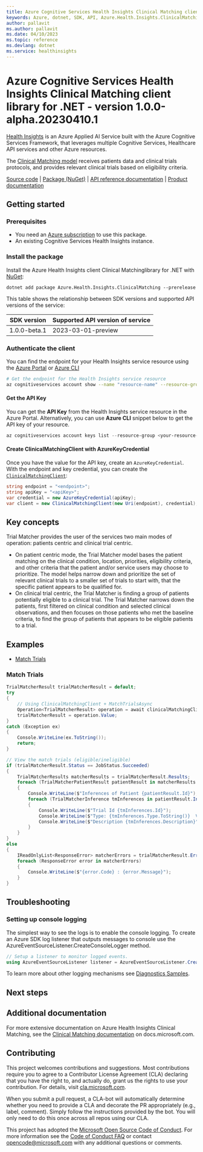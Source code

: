 ```yaml
---
title: Azure Cognitive Services Health Insights Clinical Matching client library for .NET
keywords: Azure, dotnet, SDK, API, Azure.Health.Insights.ClinicalMatching, healthinsights
author: pallavit
ms.author: pallavit
ms.date: 04/10/2023
ms.topic: reference
ms.devlang: dotnet
ms.service: healthinsights
---
```

# Azure Cognitive Services Health Insights Clinical Matching client library for .NET - version 1.0.0-alpha.20230410.1 


[Health Insights](https://review.learn.microsoft.com/azure/cognitive-services/health-decision-support/overview?branch=main) is an Azure Applied AI Service built with the Azure Cognitive Services Framework, that leverages multiple Cognitive Services, Healthcare API services and other Azure resources.

The [Clinical Matching model][clinical_matching_docs] receives patients data and clinical trials protocols, and provides relevant clinical trials based on eligibility criteria.

[Source code][clinical_matching_client_src] | [Package (NuGet)][clinical_matching_client_nuget_package] | [API reference documentation][clinical_matching_api_documentation] | [Product documentation][product_docs]


## Getting started

### Prerequisites

- You need an [Azure subscription][azure_sub] to use this package.
- An existing Cognitive Services Health Insights instance.

### Install the package

Install the Azure Health Insights client Clinical Matchinglibrary for .NET with [NuGet][nuget]:

```dotnetcli
dotnet add package Azure.Health.Insights.ClinicalMatching --prerelease
```

This table shows the relationship between SDK versions and supported API versions of the service:

|SDK version|Supported API version of service |
|-------------|---------------|
|1.0.0-beta.1 | 2023-03-01-preview|

### Authenticate the client

You can find the endpoint for your Health Insights service resource using the [Azure Portal][azure_portal] or [Azure CLI][azure_cli]

```bash
# Get the endpoint for the Health Insights service resource
az cognitiveservices account show --name "resource-name" --resource-group "resource-group-name" --query "properties.endpoint"
```

#### Get the API Key

You can get the **API Key** from the Health Insights service resource in the Azure Portal.
Alternatively, you can use **Azure CLI** snippet below to get the API key of your resource.

```PowerShell
az cognitiveservices account keys list --resource-group <your-resource-group-name> --name <your-resource-name>
```

#### Create ClinicalMatchingClient with AzureKeyCredential

Once you have the value for the API key, create an `AzureKeyCredential`.  With the endpoint and key credential, you can create the [`ClinicalMatchingClient`][clinical_matching_client_class]:

```C#
string endpoint = "<endpoint>";
string apiKey = "<apiKey>";
var credential = new AzureKeyCredential(apiKey);
var client = new ClinicalMatchingClient(new Uri(endpoint), credential);
```

## Key concepts
Trial Matcher provides the user of the services two main modes of operation: patients centric and clinical trial centric.

- On patient centric mode, the Trial Matcher model bases the patient matching on the clinical condition, location, priorities, eligibility criteria, and other criteria that the patient and/or service users may choose to prioritize. The model helps narrow down and prioritize the set of relevant clinical trials to a smaller set of trials to start with, that the specific patient appears to be qualified for.
- On clinical trial centric, the Trial Matcher is finding a group of patients potentially eligible to a clinical trial. The Trial Matcher narrows down the patients, first filtered on clinical condition and selected clinical observations, and then focuses on those patients who met the baseline criteria, to find the group of patients that appears to be eligible patients to a trial.

## Examples

- [Match Trials][samples_location]

### Match Trials

```C# Snippet:HealthInsightsClinicalMatchingMatchTrialsAsync
TrialMatcherResult trialMatcherResult = default;
try
{
    // Using ClinicalMatchingClient + MatchTrialsAsync
    Operation<TrialMatcherResult> operation = await clinicalMatchingClient.MatchTrialsAsync(WaitUntil.Completed, trialMatcherData);
    trialMatcherResult = operation.Value;
}
catch (Exception ex)
{
    Console.WriteLine(ex.ToString());
    return;
}
```
```C# Snippet:HealthInsightsTrialMatcherMatchTrialsAsyncViewResults
// View the match trials (eligible/ineligible)
if (trialMatcherResult.Status == JobStatus.Succeeded)
{
    TrialMatcherResults matcherResults = trialMatcherResult.Results;
    foreach (TrialMatcherPatientResult patientResult in matcherResults.Patients)
    {
        Console.WriteLine($"Inferences of Patient {patientResult.Id}");
        foreach (TrialMatcherInference tmInferences in patientResult.Inferences)
        {
            Console.WriteLine($"Trial Id {tmInferences.Id}");
            Console.WriteLine($"Type: {tmInferences.Type.ToString()}  Value: {tmInferences.Value}");
            Console.WriteLine($"Description {tmInferences.Description}");
        }
    }
}
else
{
    IReadOnlyList<ResponseError> matcherErrors = trialMatcherResult.Errors;
    foreach (ResponseError error in matcherErrors)
    {
        Console.WriteLine($"{error.Code} : {error.Message}");
    }
}
```

## Troubleshooting

### Setting up console logging

The simplest way to see the logs is to enable the console logging.
To create an Azure SDK log listener that outputs messages to console use the AzureEventSourceListener.CreateConsoleLogger method.

```C#
// Setup a listener to monitor logged events.
using AzureEventSourceListener listener = AzureEventSourceListener.CreateConsoleLogger();
```

To learn more about other logging mechanisms see [Diagnostics Samples][logging].

## Next steps

## Additional documentation

For more extensive documentation on Azure Health Insights Clinical Matching, see the [Clinical Matching documentation][clinical_matching_docs] on docs.microsoft.com.

## Contributing

This project welcomes contributions and suggestions. Most contributions require you to agree to a Contributor License Agreement (CLA) declaring that you have the right to, and actually do, grant us the rights to use your contribution. For details, visit [cla.microsoft.com][cla].

When you submit a pull request, a CLA-bot will automatically determine whether you need to provide a CLA and decorate the PR appropriately (e.g., label, comment). Simply follow the instructions provided by the bot. You will only need to do this once across all repos using our CLA.

This project has adopted the [Microsoft Open Source Code of Conduct][code_of_conduct]. For more information see the [Code of Conduct FAQ][coc_faq] or contact [opencode@microsoft.com][coc_contact] with any additional questions or comments.

<!-- LINKS -->
[clinical_matching_client_class]: https://github.com/Azure/azure-sdk-for-net/tree/main/sdk/healthinsights/Azure.Health.Insights.ClinicalMatching/src/Generated/ClinicalMatchingClient.cs
[DefaultAzureCredential]: https://github.com/Azure/azure-sdk-for-net/tree/main/sdk/identity/Azure.Identity/README.md
[cognitive_resource_cli]: /azure/cognitive-services/cognitive-services-apis-create-account-cli
[logging]: https://github.com/Azure/azure-sdk-for-net/tree/main/sdk/core/Azure.Core/samples/Diagnostics.md
[azure_cli]: /cli/azure
[azure_sub]: https://azure.microsoft.com/free/dotnet/
[nuget]: https://www.nuget.org/
[azure_portal]: https://portal.azure.com
[cla]: https://cla.microsoft.com
[code_of_conduct]: https://opensource.microsoft.com/codeofconduct/
[coc_faq]: https://opensource.microsoft.com/codeofconduct/faq/
[coc_contact]: mailto:opencode@microsoft.com
[clinical_matching_docs]: https://review.learn.microsoft.com/azure/cognitive-services/health-decision-support/trial-matcher/overview?branch=main
[clinical_matching_client_src]: https://github.com/Azure/azure-sdk-for-net/tree/main/sdk/healthinsights/Azure.Health.Insights.ClinicalMatching/src/
[clinical_matching_client_nuget_package]: https://www.nuget.org/packages/
[clinical_matching_api_documentation]: https://review.learn.microsoft.com/rest/api/cognitiveservices/healthinsights/trial-matcher?branch=healthin202303
[product_docs]:https://review.learn.microsoft.com/azure/cognitive-services/health-decision-support/trial-matcher/?branch=main
[samples_location]: https://github.com/Azure/azure-sdk-for-net/tree/main/sdk/healthinsights/Azure.Health.Insights.ClinicalMatching/samples

